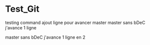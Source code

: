 # Test_Git
testing  command
ajout ligne pour avancer master 
master sans bDeC j'avance 1 ligne 


master sans bDeC j'avance 1 ligne en 2